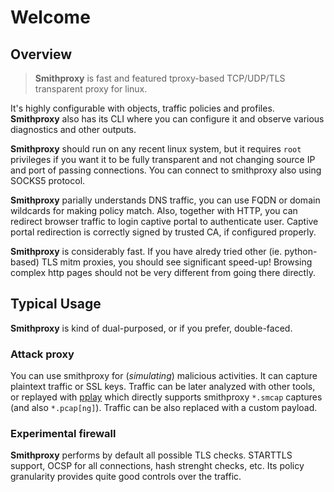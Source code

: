 # Welcome

## Overview

> **Smithproxy** is fast and featured tproxy-based TCP/UDP/TLS transparent proxy for linux.

It's highly configurable with objects, traffic policies and profiles. **Smithproxy** also has its CLI where you can
configure it and observe various diagnostics and other outputs.

**Smithproxy** should run on any recent linux system, but it requires `root` privileges if you want it to be fully transparent and not changing source IP and port of passing connections. You can connect to smithproxy also using SOCKS5 protocol.

**Smithproxy** parially understands DNS traffic, you can use FQDN or domain wildcards for making policy match.
Also, together with HTTP, you can redirect browser traffic to login captive portal to authenticate user.
Captive portal redirection is correctly signed by trusted CA, if configured properly.

**Smithproxy** is considerably fast. If you have alredy tried other (ie. python-based) TLS mitm proxies, you should see significant speed-up! Browsing complex http pages should not be very different from going there directly.

## Typical Usage

**Smithproxy** is kind of dual-purposed, or if you prefer, double-faced.

### Attack proxy
You can use smithproxy for (*simulating*) malicious activities. It can capture plaintext traffic or SSL keys. Traffic can be later analyzed with other tools, or replayed with [pplay](https://pypi.org/project/pplay/) which directly supports smithproxy `*.smcap` captures (and also `*.pcap[ng]`). Traffic can be also replaced with a custom payload.

### Experimental firewall
**Smithproxy** performs by default all possible TLS checks. STARTTLS support, OCSP for all connections, hash strenght checks, etc. Its policy granularity provides quite good controls over the traffic.  

